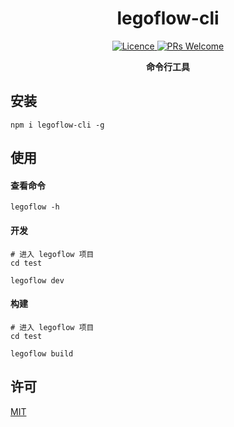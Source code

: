 <h1 align="center"> legoflow-cli </h1>

<p align="center">
    <a href="https://opensource.org/licenses/MIT">
        <img alt="Licence" src="https://img.shields.io/badge/license-MIT-green.svg" />
    </a>
    <a href="">
        <img alt="PRs Welcome" src="https://img.shields.io/badge/PRs-welcome-green.svg" />
    </a>
</p>

<p align="center">
    <strong>命令行工具</strong>
</p>

## 安装

```
npm i legoflow-cli -g
```

## 使用

#### 查看命令

```
legoflow -h
```

#### 开发

```shell
# 进入 legoflow 项目
cd test

legoflow dev
```

#### 构建

```shell
# 进入 legoflow 项目
cd test

legoflow build
```

## 许可

[MIT](./LICENSE)
